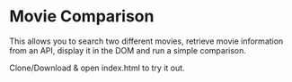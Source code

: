 # Movie Comparison

This allows you to search two different movies, retrieve movie information from an API, display it in the DOM and run a simple comparison.

Clone/Download & open index.html to try it out.
